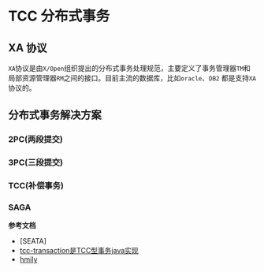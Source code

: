 # TCC 分布式事务

## XA 协议

`XA`协议是由`X/Open`组织提出的分布式事务处理规范，主要定义了事务管理器`TM`和局部资源管理器`RM`之间的接口。目前主流的数据库，比如`oracle`、`DB2` 都是支持`XA`协议的。

## 分布式事务解决方案

### 2PC(两段提交)

### 3PC(三段提交)

### TCC(补偿事务)

### SAGA

**参考文档**
- [SEATA]
- [tcc-transaction是TCC型事务java实现](https://github.com/changmingxie/tcc-transaction)
- [hmily](https://github.com/dromara/hmily)
